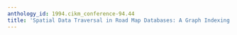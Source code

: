 ```yaml
---
anthology_id: 1994.cikm_conference-94.44
title: 'Spatial Data Traversal in Road Map Databases: A Graph Indexing Approach'
---
```

